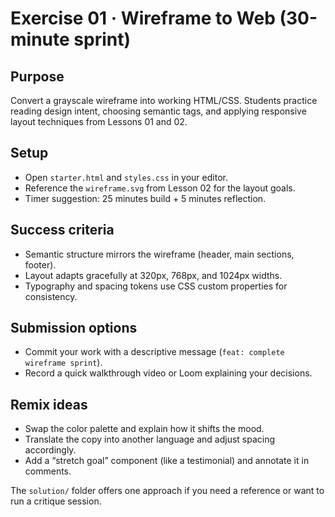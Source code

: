 # Exercise 01 · Wireframe to Web (30-minute sprint)

## Purpose
Convert a grayscale wireframe into working HTML/CSS. Students practice reading design intent, choosing semantic tags, and applying responsive layout techniques from Lessons 01 and 02.

## Setup
- Open `starter.html` and `styles.css` in your editor.
- Reference the `wireframe.svg` from Lesson 02 for the layout goals.
- Timer suggestion: 25 minutes build + 5 minutes reflection.

## Success criteria
- Semantic structure mirrors the wireframe (header, main sections, footer).
- Layout adapts gracefully at 320px, 768px, and 1024px widths.
- Typography and spacing tokens use CSS custom properties for consistency.

## Submission options
- Commit your work with a descriptive message (`feat: complete wireframe sprint`).
- Record a quick walkthrough video or Loom explaining your decisions.

## Remix ideas
- Swap the color palette and explain how it shifts the mood.
- Translate the copy into another language and adjust spacing accordingly.
- Add a “stretch goal” component (like a testimonial) and annotate it in comments.

The `solution/` folder offers one approach if you need a reference or want to run a critique session.
